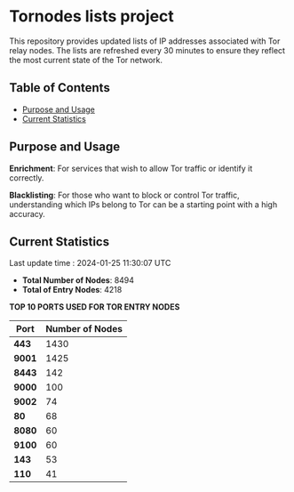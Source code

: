 # Tornodes lists project

This repository provides updated lists of IP addresses associated with Tor relay nodes. The lists are refreshed every 30 minutes to ensure they reflect the most current state of the Tor network.

## Table of Contents

- [Purpose and Usage](#purpose-and-usage)
- [Current Statistics](#current-statistics)


## Purpose and Usage

**Enrichment**: For services that wish to allow Tor traffic or identify it correctly.

**Blacklisting**: For those who want to block or control Tor traffic, understanding which IPs belong to Tor can be a starting point with a high accuracy.

## Current Statistics

Last update time : 2024-01-25 11:30:07 UTC

- **Total Number of Nodes**: 8494
- **Total of Entry Nodes**: 4218

**TOP 10 PORTS USED FOR TOR ENTRY NODES**

| **Port** | **Number of Nodes** |
|------|-----------------|
| **443**   | 1430  |
| **9001**   | 1425  |
| **8443**   | 142  |
| **9000**   | 100  |
| **9002**   | 74  |
| **80**   | 68  |
| **8080**   | 60  |
| **9100**   | 60  |
| **143**   | 53  |
| **110**   | 41  |

